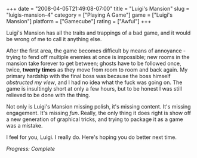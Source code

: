 +++
date = "2008-04-05T21:49:08-07:00"
title = "Luigi's Mansion"
slug = "luigis-mansion-4"
category = ["Playing A Game"]
game = ["Luigi's Mansion"]
platform = ["Gamecube"]
rating = ["Awful"]
+++

Luigi's Mansion has all the traits and trappings of a bad game, and it would be wrong of me to call it anything else.

After the first area, the game becomes difficult by means of annoyance - trying to fend off multiple enemies at once is impossible; new rooms in the mansion take forever to get between; ghosts have to be followed once, twice, <b>twenty times</b> as they move from room to room and back again.  My primary hardship with the final boss was because the boss himself <i>obstructed my view</i>, and I had no idea what the fuck was going on.  The game is insultingly short at only a few hours, but to be honest I was still relieved to be done with the thing.

Not only is Luigi's Mansion missing polish, it's missing content.  It's missing engagement.  It's missing <i>fun</i>.  Really, the only thing it does right is show off a new generation of graphical tricks, and trying to package it as a game was a mistake.

I feel for you, Luigi.  I really do.  Here's hoping you do better next time.

<i>Progress: Complete</i>